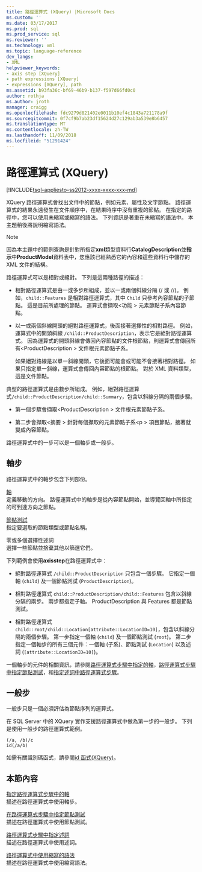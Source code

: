 ```yaml
---
title: 路徑運算式 (XQuery) |Microsoft Docs
ms.custom: ''
ms.date: 03/17/2017
ms.prod: sql
ms.prod_service: sql
ms.reviewer: ''
ms.technology: xml
ms.topic: language-reference
dev_langs:
- XML
helpviewer_keywords:
- axis step [XQuery]
- path expressions [XQuery]
- expressions [XQuery], path
ms.assetid: b93fa36c-bf69-46b9-b137-f597d66fd0c0
author: rothja
ms.author: jroth
manager: craigg
ms.openlocfilehash: fdc9279d821402e0011b10ef4c1843a721178a9f
ms.sourcegitcommit: 0f7cf9b7ab23df15624d27c129ab3a539e8b6457
ms.translationtype: MT
ms.contentlocale: zh-TW
ms.lasthandoff: 11/09/2018
ms.locfileid: "51291424"
---
```

# <a name="path-expressions-xquery"></a>路徑運算式 (XQuery)
[!INCLUDE[tsql-appliesto-ss2012-xxxx-xxxx-xxx-md](../includes/tsql-appliesto-ss2012-xxxx-xxxx-xxx-md.md)]

  XQuery 路徑運算式會找出文件中的節點，例如元素、屬性及文字節點。 路徑運算式的結果永遠發生在文件順序中，在結果時序中沒有重複的節點。 在指定的路徑中，您可以使用未縮寫或縮寫的語法。 下列資訊是著重在未縮寫的語法中。 本主題稍後將說明縮寫語法。  
  
> [!NOTE]  
>  因為本主題中的範例查詢是針對所指定**xml**類型資料行**CatalogDescription**並**指示**中**ProductModel**資料表中，您應該已經熟悉它的內容和這些資料行中儲存的 XML 文件的結構。  
  
 路徑運算式可以是相對或絕對。 下列是這兩種路徑的描述：  
  
-   相對路徑運算式是由一或多步所組成，並以一或兩個斜線分隔 (/ 或 //)。 例如，`child::Features` 是相對路徑運算式，其中 `Child` 只參考內容節點的子節點。 這是目前所處理的節點。 運算式會擷取\<功能 > 元素節點子系內容節點。  
  
-   以一或兩個斜線開頭的絕對路徑運算式，後面接著選擇性的相對路徑。 例如，運算式中的開頭斜線 `/child::ProductDescription`，表示它是絕對路徑運算式。 因為運算式的開頭斜線會傳回內容節點的文件根節點，則運算式會傳回所有\<ProductDescription > 文件根元素節點子系。  
  
     如果絕對路線是以單一斜線開頭，它後面可能會或可能不會接著相對路徑。 如果只指定單一斜線，運算式會傳回內容節點的根節點。 對於 XML 資料類型，這是文件節點。  
  
 典型的路徑運算式是由數步所組成。 例如，絕對路徑運算式`/child::ProductDescription/child::Summary`，包含以斜線分隔的兩個步驟。  
  
-   第一個步驟會擷取\<ProductDescription > 文件根元素節點子系。  
  
-   第二步會擷取\<摘要 > 針對每個擷取的元素節點子系\<p > 項目節點，接著就變成內容節點。  
  
 路徑運算式中的一步可以是一個軸步或一般步。  
  
## <a name="axis-step"></a>軸步  
 路徑運算式中的軸步包含下列部份。  
  
 [軸](../xquery/path-expressions-specifying-axis.md)  
 定義移動的方向。 路徑運算式中的軸步是從內容節點開始，並導覽回軸中所指定的可到達方向之節點。  
  
 [節點測試](../xquery/path-expressions-specifying-node-test.md)  
 指定要選取的節點類型或節點名稱。  
  
 零或多個選擇性述詞  
 選擇一些節點並捨棄其他以篩選它們。  
  
 下列範例會使用**axisstep**在路徑運算式中：  
  
-   絕對路徑運算式 `/child::ProductDescription` 只包含一個步驟。 它指定一個軸 (`child`) 及一個節點測試 (`ProductDescription`)。  
  
-   相對路徑運算式 `child::ProductDescription/child::Features` 包含以斜線分隔的兩步。 兩步都指定子軸。 ProductDescription 與 Features 都是節點測試。  
  
-   相對路徑運算式`child::root/child::Location[attribute::LocationID=10]`，包含以斜線分隔的兩個步驟。 第一步指定一個軸 (`child`) 及一個節點測試 (`root`)。 第二步指定一個軸步的所有三個元件：一個軸 (子系)、節點測試 (`Location`) 以及述詞 (`[attribute::LocationID=10]`)。  
  
 一個軸步的元件的相關資訊，請參閱[路徑運算式步驟中指定的軸](../xquery/path-expressions-specifying-axis.md)，[路徑運算式步驟中指定節點測試](../xquery/path-expressions-specifying-node-test.md)，和[指定述詞中路徑運算式步驟](../xquery/path-expressions-specifying-predicates.md)。  
  
## <a name="general-step"></a>一般步  
 一般步只是一個必須評估為節點序列的運算式。  
  
 在 SQL Server 中的 XQuery 實作支援路徑運算式中做為第一步的一般步。 下列是使用一般步的路徑運算式範例。  
  
```  
(/a, /b)/c  
id(/a/b)  
```  
  
 如需有關識別碼函式，請參閱[id 函式&#40;XQuery&#41;](../xquery/functions-on-sequences-id.md)。  
  
## <a name="in-this-section"></a>本節內容  
 [指定路徑運算式步驟中的軸](../xquery/path-expressions-specifying-axis.md)  
 描述在路徑運算式中使用軸步。  
  
 [在路徑運算式步驟中指定節點測試](../xquery/path-expressions-specifying-node-test.md)  
 描述在路徑運算式中使用節點測試。  
  
 [路徑運算式步驟中指定述詞](../xquery/path-expressions-specifying-predicates.md)  
 描述在路徑運算式中使用述詞。  
  
 [路徑運算式中使用縮寫的語法](../xquery/path-expressions-using-abbreviated-syntax.md)  
 描述在路徑運算式中使用縮寫語法。  
  
  
